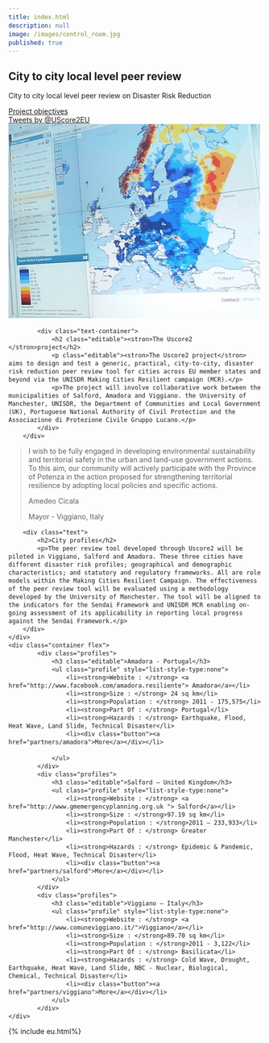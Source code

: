 ```yaml
---
title: index.html
description: null
image: /images/control_room.jpg
published: true
---
```


<section class="hero" style="background-image: url({% include relative-src.html src=page.image %})">
	<div class="container flex">
			<div class="text editable">
				<h2><strong>City to city local level peer review</strong></h2>
				<p>City to city local level peer review on Disaster Risk Reduction</p>
				<div class="cta button alt"><a href="objectives">Project objectives</a></div>
			</div>
			<div class="image">
				<!-- <img src="//placehold.it/1500x938" alt="Screenshot" class="screenshot editable" /> -->
				<a class="twitter-timeline" data-height="300" data-width="300" href="https://twitter.com/uscore2eu">Tweets by @UScore2EU</a> <script async src="//platform.twitter.com/widgets.js" charset="utf-8"></script>
			</div>
	</div>
</section>

<section class="info">
		<div class="container flex">
			<div class="image">
				<img src="./images/control_room_map.png" alt="Screenshot" class="editable" />
			</div>
				
			<div class="text-container">
				<h2 class="editable"><stron>The Uscore2 </stron>project</h2>
				<p class="editable"><stron>The Uscore2 project</stron> aims to design and test a generic, practical, city-to-city, disaster risk reduction peer review tool for cities across EU member states and beyond via the UNISDR Making Cities Resilient campaign (MCR).</p>
				<p>The project will involve collaborative work between the municipalities of Salford, Amadora and Viggiano. the University of Manchester, UNISDR, the Department of Communities and Local Government (UK), Portuguese National Authority of Civil Protection and the Associazione di Protezione Civile Gruppo Lucano.</p>
			</div>
		</div>
</section>
<section class="testimonial">
		<div class="container flex">
			<div class="testimonial-block">
				<blockquote>
					<p class="editable"> I wish to be fully engaged in developing environmental sustainability and territorial safety in the urban and land-use government actions. To this aim, our community will actively participate with the Province of Potenza in the action proposed for strengthening territorial resilience by adopting local policies and specific actions.</p>
					<p class="profile_author">Amedeo Cicala</p>
					<p>Mayor - Viggiano, Italy</p>
				</blockquote>
			</div>
		</div>
</section>

<section class="info">
	<div class="container flex">
	
		<div class="text">
			<h2>City profiles</h2>
			<p>The peer review tool developed through Uscore2 will be piloted in Viggiano, Salford and Amadora. These three cities have different disaster risk profiles; geographical and demographic characteristics; and statutory and regulatory frameworks. All are role models within the Making Cities Resilient Campaign. The effectiveness of the peer review tool will be evaluated using a methodology developed by the University of Manchester. The tool will be aligned to the indicators for the Sendai Framework and UNISDR MCR enabling on-going assessment of its applicability in reporting local progress against the Sendai Framework.</p>
		</div>
	</div>
	<div class="container flex">
			<div class="profiles">
				<h3 class="editable">Amadora - Portugal</h3>
				<ul class="profile" style="list-style-type:none">
					<li><strong>Website : </strong> <a href="http://www.facebook.com/amadora.resiliente"> Amadora</a></li>
					<li><strong>Size : </strong> 24 sq km</li>
					<li><strong>Population : </strong> 2011 - 175,575</li> 
					<li><strong>Part Of : </strong> Portugal</li>
					<li><strong>Hazards : </strong> Earthquake, Flood, Heat Wave, Land Slide, Technical Disaster</li>
					<li><div class="button"><a href="partners/amadora">More</a></div></li>
				
				</ul>
			</div>	
			<div class="profiles">
				<h3 class="editable">Salford – United Kingdom</h3>
				<ul class="profile" style="list-style-type:none">
					<li><strong>Website : </strong> <a href="http://www.gmemergencyplanning.org.uk "> Salford</a></li>
					<li><strong>Size : </strong>97.19 sq km</li>
					<li><strong>Population : </strong>2011 – 233,933</li> 
					<li><strong>Part Of : </strong> Greater Manchester</li>
					<li><strong>Hazards : </strong> Epidemic & Pandemic, Flood, Heat Wave, Technical Disaster</li>
					<li><div class="button"><a href="partners/salford">More</a></div></li>
				</ul>
			</div>
			<div class="profiles">
				<h3 class="editable">Viggiano – Italy</h3>
				<ul class="profile" style="list-style-type:none">
					<li><strong>Website : </strong> <a href="http://www.comuneviggiano.it/">Viggiano</a></li>
					<li><strong>Size : </strong>89.70 sq km</li>
					<li><strong>Population : </strong>2011 - 3,122</li> 
					<li><strong>Part Of : </strong> Basilicata</li>
					<li><strong>Hazards : </strong> Cold Wave, Drought, Earthquake, Heat Wave, Land Slide, NBC - Nuclear, Biological, Chemical, Technical Disaster</li>
					<li><div class="button"><a href="partners/viggiano">More</a></div></li>
				</ul>
			</div>
	</div>
</section >

{% include eu.html%}

